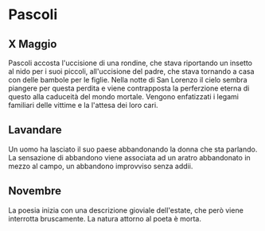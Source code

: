 # Pascoli
## X Maggio
Pascoli accosta l'uccisione di una rondine, che stava riportando un insetto al nido per i suoi piccoli, all'uccisione del padre, che stava tornando a casa con delle bambole per le figlie.
Nella notte di San Lorenzo il cielo sembra piangere per questa perdita e viene contrapposta la perferzione eterna di questo alla caduceità del mondo mortale.
Vengono enfatizzati i legami familiari delle vittime e la l'attesa dei loro cari.

## Lavandare
Un uomo ha lasciato il suo paese abbandonando la donna che sta parlando. La sensazione di abbandono viene associata ad un aratro abbandonato in mezzo al campo, un abbandono improvviso senza addii.

## Novembre
La poesia inizia con una descrizione gioviale dell'estate, che però viene interrotta bruscamente. La natura attorno al poeta è morta.